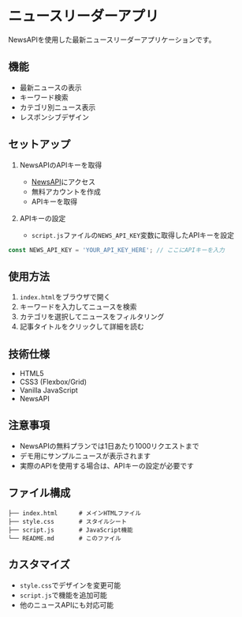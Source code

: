 # ニュースリーダーアプリ

NewsAPIを使用した最新ニュースリーダーアプリケーションです。

## 機能

- 最新ニュースの表示
- キーワード検索
- カテゴリ別ニュース表示
- レスポンシブデザイン

## セットアップ

1. NewsAPIのAPIキーを取得
   - [NewsAPI](https://newsapi.org/)にアクセス
   - 無料アカウントを作成
   - APIキーを取得

2. APIキーの設定
   - `script.js`ファイルの`NEWS_API_KEY`変数に取得したAPIキーを設定

```javascript
const NEWS_API_KEY = 'YOUR_API_KEY_HERE'; // ここにAPIキーを入力
```

## 使用方法

1. `index.html`をブラウザで開く
2. キーワードを入力してニュースを検索
3. カテゴリを選択してニュースをフィルタリング
4. 記事タイトルをクリックして詳細を読む

## 技術仕様

- HTML5
- CSS3 (Flexbox/Grid)
- Vanilla JavaScript
- NewsAPI

## 注意事項

- NewsAPIの無料プランでは1日あたり1000リクエストまで
- デモ用にサンプルニュースが表示されます
- 実際のAPIを使用する場合は、APIキーの設定が必要です

## ファイル構成

```
├── index.html      # メインHTMLファイル
├── style.css       # スタイルシート
├── script.js       # JavaScript機能
└── README.md       # このファイル
```

## カスタマイズ

- `style.css`でデザインを変更可能
- `script.js`で機能を追加可能
- 他のニュースAPIにも対応可能
